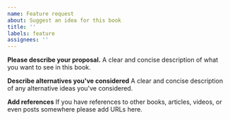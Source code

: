 ```yaml
---
name: Feature request
about: Suggest an idea for this book
title: ''
labels: feature
assignees: ''
---
```


**Please describe your proposal.** A clear and concise description of what you want to see in this book.

**Describe alternatives you've considered** A clear and concise description of any alternative ideas you've considered.

**Add references** If you have references to other books, articles, videos, or even posts somewhere please add URLs here.
